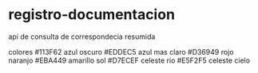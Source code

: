 # registro-documentacion
api de consulta de correspondecia resumida



colores 
#113F62 azul oscuro
#EDDEC5 azul mas claro
#D36949 rojo naranjo
#EBA449 amarillo sol
#D7ECEF celeste rio
#E5F2F5 celeste cielo